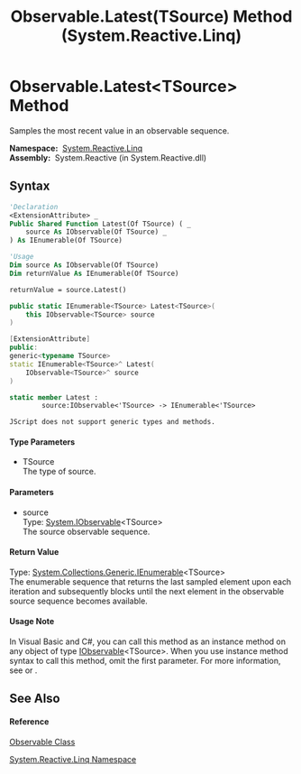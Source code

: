 ﻿---
title: Observable.Latest(TSource) Method  (System.Reactive.Linq)
TOCTitle: Latest(TSource) Method
ms:assetid: M:System.Reactive.Linq.Observable.Latest``1(System.IObservable{``0})
ms:mtpsurl: https://msdn.microsoft.com/en-us/library/Hh212115(v=VS.103)
ms:contentKeyID: 36069813
ms.date: 06/28/2011
mtps_version: v=VS.103
f1_keywords:
- System.Reactive.Linq.Observable.Latest``1
dev_langs:
- CSharp
- JScript
- VB
- FSharp
- c++
---

# Observable.Latest\<TSource\> Method

Samples the most recent value in an observable sequence.

**Namespace:**  [System.Reactive.Linq](hh211929\(v=vs.103\).md)  
**Assembly:**  System.Reactive (in System.Reactive.dll)

## Syntax

``` vb
'Declaration
<ExtensionAttribute> _
Public Shared Function Latest(Of TSource) ( _
    source As IObservable(Of TSource) _
) As IEnumerable(Of TSource)
```

``` vb
'Usage
Dim source As IObservable(Of TSource)
Dim returnValue As IEnumerable(Of TSource)

returnValue = source.Latest()
```

``` csharp
public static IEnumerable<TSource> Latest<TSource>(
    this IObservable<TSource> source
)
```

``` c++
[ExtensionAttribute]
public:
generic<typename TSource>
static IEnumerable<TSource>^ Latest(
    IObservable<TSource>^ source
)
```

``` fsharp
static member Latest : 
        source:IObservable<'TSource> -> IEnumerable<'TSource> 
```

``` jscript
JScript does not support generic types and methods.
```

#### Type Parameters

  - TSource  
    The type of source.

#### Parameters

  - source  
    Type: [System.IObservable](https://msdn.microsoft.com/en-us/library/Dd990377)\<TSource\>  
    The source observable sequence.  

#### Return Value

Type: [System.Collections.Generic.IEnumerable](https://msdn.microsoft.com/en-us/library/9eekhta0)\<TSource\>  
The enumerable sequence that returns the last sampled element upon each iteration and subsequently blocks until the next element in the observable source sequence becomes available.  

#### Usage Note

In Visual Basic and C\#, you can call this method as an instance method on any object of type [IObservable](https://msdn.microsoft.com/en-us/library/Dd990377)\<TSource\>. When you use instance method syntax to call this method, omit the first parameter. For more information, see [](https://msdn.microsoft.com/en-us/library/Bb384936) or [](https://msdn.microsoft.com/en-us/library/Bb383977).

## See Also

#### Reference

[Observable Class](hh244252\(v=vs.103\).md)

[System.Reactive.Linq Namespace](hh211929\(v=vs.103\).md)

